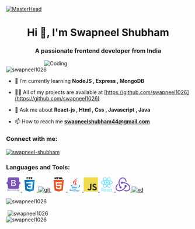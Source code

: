[![MasterHead ](https://devtechnosys.com/insights/wp-content/uploads/2022/01/Hire-React-Native.gif)](https://swapneel1026.io)
<h1 align="center">Hi 👋, I'm Swapneel Shubham</h1>
<h3 align="center">A passionate frontend developer from India</h3>
<img src="https://imgs.search.brave.com/tDMwvdvQw9Ar0MX5XjdYbfPPVl81RdbCy-msI3eA60I/rs:fit:800:600:1/g:ce/aHR0cHM6Ly9kZXZw/dW5jaC5jb20vaW1n/L0Rldi1BdC1Xb3Jr/LUdpZi5qcGc" align="right" alt="Coding" width="400"/> 

<p align="left"> <img src="https://komarev.com/ghpvc/?username=swapneel1026&label=Profile%20views&color=0e75b6&style=flat" alt="swapneel1026" /> </p>

- 🌱 I’m currently learning **NodeJS , Express , MongoDB**

- 👨‍💻 All of my projects are available at [https://github.com/swapneel1026](https://github.com/swapneel1026)

- 💬 Ask me about **React-js , Html , Css , Javascript , Java**

- 📫 How to reach me **swapneelshubham44@gmail.com**

<h3 align="left">Connect with me:</h3>
<p align="left">
<a href="https://linkedin.com/in/swapneel-shubham-a257701b8" target="blank"><img align="center" src="https://raw.githubusercontent.com/rahuldkjain/github-profile-readme-generator/master/src/images/icons/Social/linked-in-alt.svg" alt="swapneel-shubham" height="30" width="40" /></a>
</p>

<h3 align="left">Languages and Tools:</h3>
<p align="left"> <a href="https://getbootstrap.com" target="_blank" rel="noreferrer"> <img src="https://raw.githubusercontent.com/devicons/devicon/master/icons/bootstrap/bootstrap-plain-wordmark.svg" alt="bootstrap" width="40" height="40"/> </a> <a href="https://www.w3schools.com/css/" target="_blank" rel="noreferrer"> <img src="https://raw.githubusercontent.com/devicons/devicon/master/icons/css3/css3-original-wordmark.svg" alt="css3" width="40" height="40"/> </a> <a href="https://git-scm.com/" target="_blank" rel="noreferrer"> <img src="https://www.vectorlogo.zone/logos/git-scm/git-scm-icon.svg" alt="git" width="40" height="40"/> </a> <a href="https://www.w3.org/html/" target="_blank" rel="noreferrer"> <img src="https://raw.githubusercontent.com/devicons/devicon/master/icons/html5/html5-original-wordmark.svg" alt="html5" width="40" height="40"/> </a> <a href="https://www.java.com" target="_blank" rel="noreferrer"> <img src="https://raw.githubusercontent.com/devicons/devicon/master/icons/java/java-original.svg" alt="java" width="40" height="40"/> </a> <a href="https://developer.mozilla.org/en-US/docs/Web/JavaScript" target="_blank" rel="noreferrer"> <img src="https://raw.githubusercontent.com/devicons/devicon/master/icons/javascript/javascript-original.svg" alt="javascript" width="40" height="40"/> </a> <a href="https://reactjs.org/" target="_blank" rel="noreferrer"> <img src="https://raw.githubusercontent.com/devicons/devicon/master/icons/react/react-original-wordmark.svg" alt="react" width="40" height="40"/> </a> <a href="https://redux.js.org" target="_blank" rel="noreferrer"> <img src="https://raw.githubusercontent.com/devicons/devicon/master/icons/redux/redux-original.svg" alt="redux" width="40" height="40"/> </a> <a href="https://www.adobe.com/products/xd.html" target="_blank" rel="noreferrer"> <img src="https://cdn.worldvectorlogo.com/logos/adobe-xd.svg" alt="xd" width="40" height="40"/> </a> </p>

<p><img align="center" src="https://github-readme-streak-stats.herokuapp.com/?user=swapneel1026&" alt="swapneel1026" /></p
<div>&nbsp;<img align="center" src="https://github-readme-stats.vercel.app/api?username=swapneel1026&show_icons=true&locale=en" alt="swapneel1026" /></div>
<div><img align="left" src="https://github-readme-stats.vercel.app/api/top-langs?username=swapneel1026&show_icons=true&locale=en&layout=compact" alt="swapneel1026" /></div>
